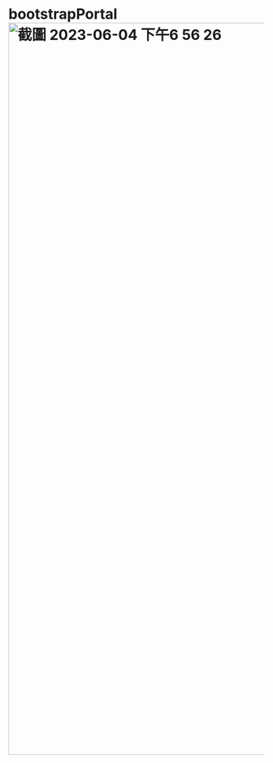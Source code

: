 # bootstrapPortal<img width="1440" alt="截圖 2023-06-04 下午6 56 26" src="https://github.com/TomLincoln066/bootstrapPortal/assets/47437968/26659159-ed97-4431-be34-212b50d3f3c9">

